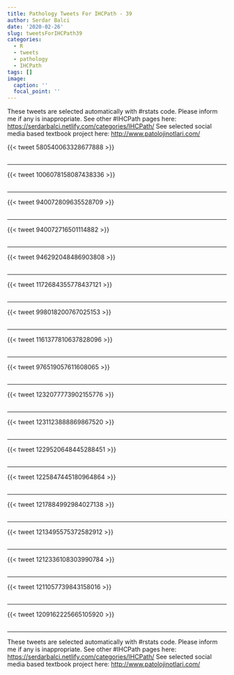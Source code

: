 ```yaml
---
title: Pathology Tweets For IHCPath - 39
author: Serdar Balci
date: '2020-02-26'
slug: tweetsForIHCPath39
categories:
  - R
  - tweets
  - pathology
  - IHCPath
tags: []
image:
  caption: ''
  focal_point: ''
---
```



These tweets are selected automatically with #rstats code. Please inform me if any is inappropriate.
See other #IHCPath pages here: https://serdarbalci.netlify.com/categories/IHCPath/ 
See selected social media based textbook project here: http://www.patolojinotlari.com/

{{< tweet 580540063328677888 >}}
<br>
<br>
<hr>
{{< tweet 1006078158087438336 >}}
<br>
<br>
<hr>
{{< tweet 940072809635528709 >}}
<br>
<br>
<hr>
{{< tweet 940072716501114882 >}}
<br>
<br>
<hr>
{{< tweet 946292048486903808 >}}
<br>
<br>
<hr>
{{< tweet 1172684355778437121 >}}
<br>
<br>
<hr>
{{< tweet 998018200767025153 >}}
<br>
<br>
<hr>
{{< tweet 1161377810637828096 >}}
<br>
<br>
<hr>
{{< tweet 976519057611608065 >}}
<br>
<br>
<hr>
{{< tweet 1232077773902155776 >}}
<br>
<br>
<hr>
{{< tweet 1231123888869867520 >}}
<br>
<br>
<hr>
{{< tweet 1229520648445288451 >}}
<br>
<br>
<hr>
{{< tweet 1225847445180964864 >}}
<br>
<br>
<hr>
{{< tweet 1217884992984027138 >}}
<br>
<br>
<hr>
{{< tweet 1213495575372582912 >}}
<br>
<br>
<hr>
{{< tweet 1212336108303990784 >}}
<br>
<br>
<hr>
{{< tweet 1211057739843158016 >}}
<br>
<br>
<hr>
{{< tweet 1209162225665105920 >}}
<br>
<br>
<hr>


These tweets are selected automatically with #rstats code. Please inform me if any is inappropriate.
See other #IHCPath pages here: https://serdarbalci.netlify.com/categories/IHCPath/ 
See selected social media based textbook project here: http://www.patolojinotlari.com/
